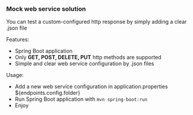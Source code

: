 ### Mock web service solution

You can test a custom-configured http response by simply adding a clear .json file

Features:
* Spring Boot application
* Only **GET, POST, DELETE, PUT** http methods are supported
* Simple and clear web service configuration by .json files

Usage:
* Add a new web service configuration in application.properties ${endpoints.config.folder}
* Run Spring Boot application with `mvn spring-boot:run`
* Enjoy